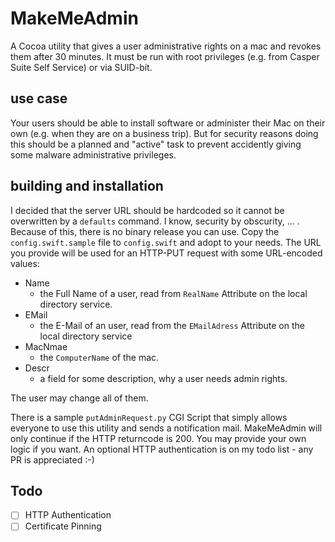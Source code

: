 # MakeMeAdmin

A Cocoa utility that gives a user administrative rights on a mac and revokes them after 30 minutes. It must be run with root privileges (e.g. from Casper Suite Self Service) or via SUID-bit.

## use case

Your users should be able to install software or administer their Mac on their own (e.g. when they are on a business trip). But for security reasons doing this should be a planned and "active" task to prevent accidently giving some malware administrative privileges.

## building and installation
I decided that the server URL should be hardcoded so it cannot be overwritten by a `defaults` command. I know, security by obscurity, ... . Because of this, there is no binary release you can use. Copy the `config.swift.sample` file to `config.swift` and adopt to your needs. The URL you provide will be used for an HTTP-PUT request with some URL-encoded values:

* Name
	* the Full Name of a user, read from `RealName` Attribute on the local directory service.
* EMail
	* the E-Mail of an user, read from the `EMailAdress` Attribute on the local directory service
* MacNmae
	* the `ComputerName` of the mac.
* Descr
	* a field for some description, why a user needs admin rights.

The user may change all of them.

There is a sample `putAdminRequest.py` CGI Script that simply allows everyone to use this utility and sends a notification mail. MakeMeAdmin will only continue if the HTTP returncode is 200. You may provide your own logic if you want. An optional HTTP authentication is on my todo list - any PR is appreciated :-)

## Todo
- [ ] HTTP Authentication
- [ ] Certificate Pinning